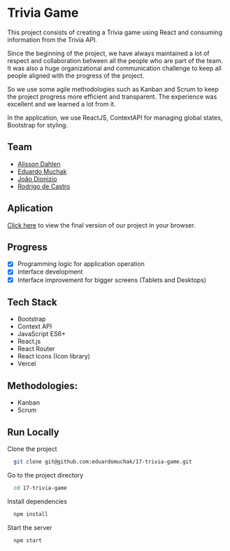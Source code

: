 # Trivia Game

This project consists of creating a Trivia game using React and consuming information from the Trivia API.

Since the beginning of the project, we have always maintained a lot of respect and collaboration between all the people who are part of the team. It was also a huge organizational and communication challenge to keep all people aligned with the progress of the project.

So we use some agile methodologies such as Kanban and Scrum to keep the project progress more efficient and transparent. The experience was excellent and we learned a lot from it.

In the application, we use ReactJS, ContextAPI for managing global states, Bootstrap for styling.

## Team

- [Alisson Dahlen](https://www.linkedin.com/in/alissondahlem/)
- [Eduardo Muchak](https://www.linkedin.com/in/eduardomuchak/)
- [João Dionizio](https://www.linkedin.com/in/jvdionizio/)
- [Rodrigo de Castro](https://www.linkedin.com/in/rodrigo-de-castro-silva/)

## Aplication

[Click here](https://trivia-eduardomuchak.vercel.app/) to view the final version of our project in your browser.

## Progress

- [x] Programming logic for application operation
- [x] Interface development
- [X] Interface improvement for bigger screens (Tablets and Desktops)

## Tech Stack

- Bootstrap
- Context API
- JavaScript ES6+
- React.js
- React Router
- React Icons (Icon library)
- Vercel

## Methodologies:

- Kanban
- Scrum

## Run Locally

Clone the project

```bash
  git clone git@github.com:eduardomuchak/17-trivia-game.git
```

Go to the project directory

```bash
  cd 17-trivia-game
```

Install dependencies

```bash
  npm install
```

Start the server

```bash
  npm start
```
